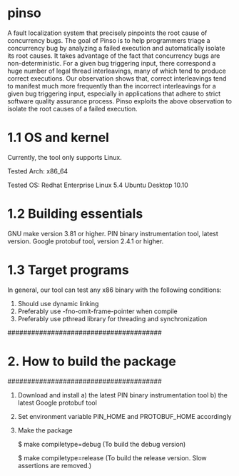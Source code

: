 pinso
=====

A fault localization system that precisely pinpoints the root cause of concurrency bugs.
The goal of Pinso is to help programmers triage a concurrency
bug by analyzing a failed execution and automatically isolate
its root causes. It takes advantage of the fact that concurrency
bugs are non-deterministic. For a given bug triggering input,
there correspond a huge number of legal thread interleavings,
many of which tend to produce correct executions. Our observation
shows that, correct interleavings tend to manifest much
more frequently than the incorrect interleavings for a given
bug triggering input, especially in applications that adhere
to strict software quality assurance process. Pinso exploits
the above observation to isolate the root causes of a failed
execution.

1.1 OS and kernel
=================

Currently, the tool only supports Linux.

Tested Arch:
  x86_64

Tested OS:
  Redhat Enterprise Linux 5.4
  Ubuntu Desktop 10.10

1.2 Building essentials
=======================

GNU make version 3.81 or higher.
PIN binary instrumentation tool, latest version.
Google protobuf tool, version 2.4.1 or higher.

1.3 Target programs
===================

In general, our tool can test any x86 binary with the following
conditions:
  1) Should use dynamic linking
  2) Preferably use -fno-omit-frame-pointer when compile
  3) Preferably use pthread library for threading and synchronization


#######################################
# 2. How to build the package         #
#######################################

1) Download and install
   a) the latest PIN binary instrumentation tool
   b) the latest Google protobuf tool

2) Set environment variable PIN_HOME and PROTOBUF_HOME accordingly

3) Make the package

   $ make compiletype=debug
   (To build the debug version)

   $ make compiletype=release
   (To build the release version. Slow assertions are removed.)
